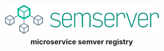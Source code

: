 <h1 align="center">
	<img width="600" alt="Semserver" src="images/logo.png">
	<small>microservice semver registry</small>
</h1>
